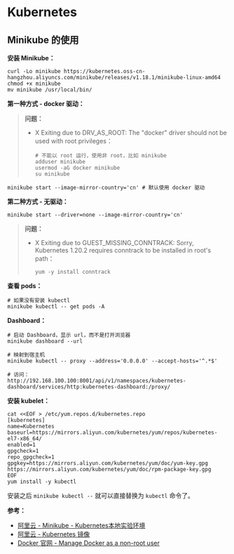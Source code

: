 # Kubernetes

## Minikube 的使用

**安装 Minikube：**

```shell
curl -Lo minikube https://kubernetes.oss-cn-hangzhou.aliyuncs.com/minikube/releases/v1.18.1/minikube-linux-amd64
chmod +x minikube
mv minikube /usr/local/bin/
```

**第一种方式 - docker 驱动：**

> **问题：**
>
> - X Exiting due to DRV_AS_ROOT: The "docker" driver should not be used with root privileges：
>
>   ```shell
>   # 不能以 root 运行，使用非 root，比如 minikube
>   adduser minikube
>   usermod -aG docker minikube
>   su minikube
>   ```


```shell
minikube start --image-mirror-country='cn' # 默认使用 docker 驱动
```

**第二种方式 - 无驱动：**

```shell
minikube start --driver=none --image-mirror-country='cn'
```

> **问题：**
>
> - X Exiting due to GUEST_MISSING_CONNTRACK: Sorry, Kubernetes 1.20.2 requires conntrack to be installed in root's path：
>
>   ```shell
>   yum -y install conntrack
>   ```

**查看 pods：**

```shell
# 如果没有安装 kubectl
minikube kubectl -- get pods -A
```

**Dashboard：**

```shell
# 启动 Dashboard，显示 url，而不是打开浏览器
minikube dashboard --url

# 映射到宿主机
minikube kubectl -- proxy --address='0.0.0.0' --accept-hosts='^.*$'

# 访问：
http://192.168.100.100:8001/api/v1/namespaces/kubernetes-dashboard/services/http:kubernetes-dashboard:/proxy/
```

**安装 kubelet：**

```shell
cat <<EOF > /etc/yum.repos.d/kubernetes.repo
[kubernetes]
name=Kubernetes
baseurl=https://mirrors.aliyun.com/kubernetes/yum/repos/kubernetes-el7-x86_64/
enabled=1
gpgcheck=1
repo_gpgcheck=1
gpgkey=https://mirrors.aliyun.com/kubernetes/yum/doc/yum-key.gpg https://mirrors.aliyun.com/kubernetes/yum/doc/rpm-package-key.gpg
EOF
yum install -y kubectl
```

安装之后 `minikube kubectl --` 就可以直接替换为 `kubectl` 命令了。

**参考：**

- [阿里云 - Minikube - Kubernetes本地实验环境](https://developer.aliyun.com/article/221687)
- [阿里云 - Kubernetes 镜像](https://developer.aliyun.com/mirror/kubernetes?spm=a2c6h.13651102.0.0.3e221b11aF2hkh)
- [Docker 官网 - Manage Docker as a non-root user](https://docs.docker.com/engine/install/linux-postinstall/#manage-docker-as-a-non-root-user)

